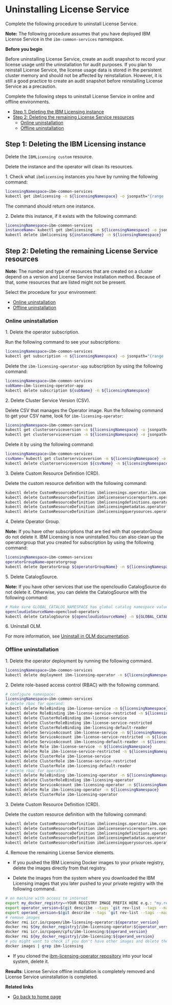 # Uninstalling License Service

Complete the following procedure to uninstall License Service.

**Note:** The following procedure assumes that you have deployed IBM License Service in the `ibm-common-services` namespace.

<b>Before you begin</b>

Before uninstalling License Service, create an audit snapshot to record your license usage until the uninstallation for audit purposes.
If you plan to reinstall License Service, the license usage data is stored in the persistent cluster memory and should not be affected by reinstallation. However, it is still a good practice to create an audit snapshot before reinstalling License Service as a precaution.

Complete the following steps to uninstall License Service in online and offline environments.

- [Step 1: Deleting the IBM Licensing instance](#step-1-deleting-the-ibm-licensing-instance)
- [Step 2: Deleting the remaining License Service resources](#step-2-deleting-the-remaining-license-service-resources)
    - [Online uninstallation](#online-uninstallation)
    - [Offline uninstallation](#offline-uninstallation)

## Step 1: Deleting the IBM Licensing instance

Delete the `IBMLicensing custom` resource.

Delete the instance and the operator will clean its resources.

1\. Check what `ibmlicensing` instances you have by running the following command:

```bash
licensingNamespace=ibm-common-services
kubectl get ibmlicensing -n ${licensingNamespace} -o jsonpath="{range .items[*]}{.metadata.name}{'\n'}"
```

The command should return one instance.

2\. Delete this instance, if it exists with the following command:

```bash
licensingNamespace=ibm-common-services
instanceName=`kubectl get ibmlicensing -n ${licensingNamespace} -o jsonpath="{range .items[*]}{.metadata.name}{'\n'}"`
kubectl delete ibmlicensing ${instanceName} -n ${licensingNamespace}
```

## Step 2: Deleting the remaining License Service resources

**Note:** The number and type of resources that are created on a cluster depend on a version and License Service installation method. Because of that, some resources that are listed might not be present.

Select the procedure for your environment:

- [Online uninstallation](#online-uninstallation)
- [Offline uninstallation](#offline-uninstallation)

### Online uninstallation

1\. Delete the operator subscription.

Run the following command to see your subscriptions:

```bash
licensingNamespace=ibm-common-services
kubectl get subscription -n ${licensingNamespace} -o jsonpath="{range .items[*]}{.metadata.name}{'\n'}"
```

Delete the `ibm-licensing-operator-app` subscription by using the following command:

```bash
licensingNamespace=ibm-common-services
subName=ibm-licensing-operator-app
kubectl delete subscription ${subName} -n ${licensingNamespace}
```

2\. Delete Cluster Service Version (CSV).

Delete CSV that manages the Operator image.
Run the following command to get your CSV name, look for `ibm-licensing-operator`:

```bash
licensingNamespace=ibm-common-services
kubectl get clusterserviceversion -n ${licensingNamespace} -o jsonpath="{range .items[*]}{.metadata.name}{'\n'}"
kubectl get clusterserviceversion -n ${licensingNamespace} -o jsonpath="{range .items[*]}{.metadata.name}{'\n'}" | grep ibm-licensing-operator
```

Delete it by using the following command:

```bash
licensingNamespace=ibm-common-services
csvName=`kubectl get clusterserviceversion -n ${licensingNamespace} -o jsonpath="{range .items[*]}{.metadata.name}{'\n'}" | grep ibm-licensing-operator`
kubectl delete clusterserviceversion ${csvName} -n ${licensingNamespace}
```

3\. Delete Custom Resource Definition (CRD).

Delete the custom resource definition with the following command:

```bash
kubectl delete CustomResourceDefinition ibmlicensings.operator.ibm.com
kubectl delete CustomResourceDefinition ibmlicenseservicereporters.operator.ibm.com
kubectl delete CustomResourceDefinition ibmlicensingdefinitions.operator.ibm.com
kubectl delete CustomResourceDefinition ibmlicensingmetadatas.operator.ibm.com
kubectl delete CustomResourceDefinition ibmlicensingquerysources.operator.ibm.com
```

4\. Delete Operator Group.

**Note:** If you have other subscriptions that are tied with that operatorGroup do not delete it.
IBM Licensing is now uninstalled.You can also clean up the operatorgroup that you created for subscription by using the following command:

```bash
licensingNamespace=ibm-common-services
operatorGroupName=operatorgroup
kubectl delete OperatorGroup ${operatorGroupName} -n ${licensingNamespace}
```

5\. Delete CatalogSource.

**Note:** If you have other services that use the opencloudio CatalogSource do not delete it.
Otherwise, you can delete the CatalogSource with the following command:

```bash
# Make sure GLOBAL_CATALOG_NAMESPACE has global catalog namespace value.
opencloudioSourceName=opencloud-operators
kubectl delete CatalogSource ${opencloudioSourceName} -n ${GLOBAL_CATALOG_NAMESPACE}
```

6\. Uninstall OLM.

For more information, see [Uninstall in OLM documentation](https://github.com/operator-framework/operator-lifecycle-manager/blob/master/doc/install/install.md#uninstall).

### Offline uninstallation

1\. Delete the operator deployment by running the following command.

```bash
licensingNamespace=ibm-common-services
kubectl delete deployment ibm-licensing-operator -n ${licensingNamespace}
```

2\. Delete role-based access control (RBAC) with the following command.

```bash
# configure namespace:
licensingNamespace=ibm-common-services
# delete rbac for operand:
kubectl delete RoleBinding ibm-license-service -n ${licensingNamespace}
kubectl delete RoleBinding ibm-license-service-restricted -n ${licensingNamespace}
kubectl delete ClusterRoleBinding ibm-license-service
kubectl delete ClusterRoleBinding ibm-license-service-restricted
kubectl delete ClusterRoleBinding ibm-licensing-default-reader
kubectl delete ServiceAccount ibm-license-service -n ${licensingNamespace}
kubectl delete ServiceAccount ibm-license-service-restricted -n ${licensingNamespace}
kubectl delete ServiceAccount ibm-licensing-default-reader -n ${licensingNamespace}
kubectl delete Role ibm-license-service -n ${licensingNamespace}
kubectl delete Role ibm-license-service-restricted -n ${licensingNamespace}
kubectl delete ClusterRole ibm-license-service
kubectl delete ClusterRole ibm-license-service-restricted
kubectl delete ClusterRole ibm-licensing-default-reader
# delete rbac for operator:
kubectl delete RoleBinding ibm-licensing-operator -n ${licensingNamespace}
kubectl delete ClusterRoleBinding ibm-licensing-operator
kubectl delete ServiceAccount ibm-licensing-operator -n ${licensingNamespace}
kubectl delete Role ibm-licensing-operator -n ${licensingNamespace}
kubectl delete ClusterRole ibm-licensing-operator
```

3\. Delete Custom Resource Definition (CRD).

Delete the custom resource definition with the following command:

```bash
kubectl delete CustomResourceDefinition ibmlicensings.operator.ibm.com
kubectl delete CustomResourceDefinition ibmlicenseservicereporters.operator.ibm.com
kubectl delete CustomResourceDefinition ibmlicensingdefinitions.operator.ibm.com
kubectl delete CustomResourceDefinition ibmlicensingmetadatas.operator.ibm.com
kubectl delete CustomResourceDefinition ibmlicensingquerysources.operator.ibm.com
```

4\. Remove the remaining License Service elements.

- If you pushed the IBM Licensing Docker images to your private registry, delete the images directly from that registry.

- Delete the images from the system where you downloaded the IBM Licensing images that you later pushed to your private registry with the following command.

```bash
# on machine with access to internet
export my_docker_registry=<YOUR REGISTRY IMAGE PREFIX HERE e.g.: "my.registry:5000" or "quay.io/opencloudio">
export operator_version=$(git describe --tags `git rev-list --tags --max-count=1` | tr -d v)
export operand_version=$(git describe --tags `git rev-list --tags --max-count=1` | tr -d v)
# remove images
docker rmi icr.io/cpopen/ibm-licensing-operator:${operator_version}
docker rmi ${my_docker_registry}/ibm-licensing-operator:${operator_version}
docker rmi icr.io/cpopen/cpfs/ibm-licensing:${operand_version}
docker rmi ${my_docker_registry}/ibm-licensing:${operand_version}
# you might want to check if you don't have other images and delete them as well:
docker images | grep ibm-licensing
```

- If you cloned the [ibm-licensing-operator repository](https://github.com/IBM/ibm-licensing-operator) into your local system, delete it.

**Results**: License Service offline installation is completely removed and License Service uninstallation is completed.

<b>Related links</b>

- [Go back to home page](../License_Service_main.md#documentation)

